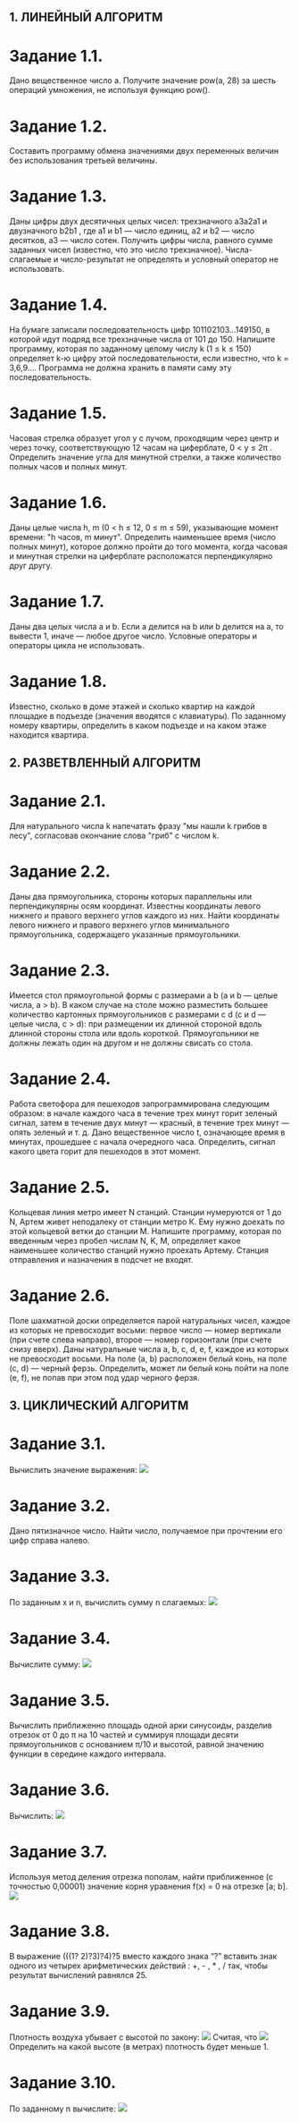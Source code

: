 ## 1. ЛИНЕЙНЫЙ АЛГОРИТМ

# Задание 1.1.

Дано вещественное число а. Получите значение pow(a, 28)  за шесть операций умножения, не используя функцию pow().

# Задание 1.2.

Составить программу обмена значениями двух переменных величин без использования третьей величины.

# Задание 1.3.

Даны цифры двух десятичных целых чисел: трехзначного a3a2a1 и двузначного b2b1 , где a1 и b1 — число единиц, a2 и b2 — число десятков, a3 — число сотен. Получить цифры числа, равного сумме заданных чисел (известно, что это число трехзначное). Числа-слагаемые и число-результат не определять и условный оператор не использовать.

# Задание 1.4.

На бумаге записали последовательность цифр 101102103...149150, в которой идут подряд все трехзначные числа от 101 до 150. Напишите программу, которая по заданному целому числу k (1 ≤ k ≤ 150) определяет k-ю цифру этой последовательности, если известно, что k = 3,6,9.... Программа не должна хранить в памяти саму эту последовательность.

# Задание 1.5.

Часовая стрелка образует угол y с лучом, проходящим через центр и через точку, соответствующую 12 часам на циферблате, 0 < y ≤ 2π . Определить значение угла для минутной стрелки, а также количество полных часов и полных минут.

# Задание 1.6.

Даны целые числа h, m (0 < h ≤ 12, 0 ≤ m ≤ 59), указывающие момент времени: "h часов, m минут". Определить наименьшее время (число полных минут), которое должно пройти до того момента, когда часовая и минутная стрелки на циферблате расположатся перпендикулярно друг другу.

# Задание 1.7.

Даны два целых числа a и b. Если a делится на b или b делится на a, то вывести 1, иначе — любое другое число. Условные операторы и операторы цикла не использовать.

# Задание 1.8.

Известно, сколько в доме этажей и сколько квартир на каждой площадке в подъезде (значения вводятся с клавиатуры). По заданному номеру квартиры, определить в каком подъезде и на каком этаже находится квартира.

## 2. РАЗВЕТВЛЕННЫЙ АЛГОРИТМ

# Задание 2.1.

Для натурального числа k напечатать фразу "мы нашли k грибов в лесу", согласовав окончание слова "гриб" с числом k.

# Задание 2.2.

Даны два прямоугольника, стороны которых параллельны или перпендикулярны осям координат. Известны координаты левого нижнего и правого верхнего углов каждого из них. Найти координаты левого нижнего и правого верхнего углов минимального прямоугольника, содержащего указанные прямоугольники.

# Задание 2.3.

Имеется стол прямоугольной формы с размерами a b (a и b — целые числа, a > b). В каком случае на столе можно разместить большее количество картонных прямоугольников с размерами c d (c и d — целые числа, c > d): при размещении их длинной стороной вдоль длинной стороны стола или вдоль короткой. Прямоугольники не должны лежать один на другом и не должны свисать со стола.

# Задание 2.4.

Работа светофора для пешеходов запрограммирована следующим образом: в начале каждого часа в течение трех минут горит зеленый сигнал, затем в течение двух минут — красный, в течение трех минут — опять зеленый и т. д. Дано вещественное число t, означающее время в минутах, прошедшее с начала очередного часа. Определить, сигнал какого цвета горит для пешеходов в этот момент.

# Задание 2.5.

Кольцевая линия метро имеет N станций. Станции нумеруются от 1 до N, Артем живет неподалеку от станции метро К. Ему нужно доехать по этой кольцевой ветки до станции M. Напишите программу, которая по введенным через пробел числам N, K, M, определяет какое наименьшее количество станций нужно проехать Артему. Станция отправления и назначения в подсчет не входят.

# Задание 2.6.

Поле шахматной доски определяется парой натуральных чисел, каждое из которых не превосходит восьми: первое число — номер вертикали (при счете слева направо), второе — номер горизонтали (при счете снизу вверх). Даны натуральные числа a, b, c, d, e, f, каждое из которых не превосходит восьми. На поле (a, b) расположен белый конь, на поле (c, d) — черный ферзь. Определить, может ли белый конь пойти на поле (e, f), не попав при этом под удар черного ферзя.

## 3. ЦИКЛИЧЕСКИЙ АЛГОРИТМ

# Задание 3.1.

Вычислить значение выражения:
![](https://github.com/eglogger/NSU/blob/main/course1/flyproof-skillspace/module1/img/3.1.png)

# Задание 3.2.

Дано пятизначное число. Найти число, получаемое при прочтении его цифр справа налево.

# Задание 3.3.

По заданным x и n, вычислить сумму n слагаемых:
![](https://github.com/eglogger/NSU/blob/main/course1/flyproof-skillspace/module1/img/3.3.png)

# Задание 3.4.

Вычислите сумму:
![](https://github.com/eglogger/NSU/blob/main/course1/flyproof-skillspace/module1/img/3.4.png)

# Задание 3.5.

Вычислить приближенно площадь одной арки синусоиды, разделив отрезок от 0 до π на 10 частей и суммируя площади десяти прямоугольников с основанием π/10 и высотой, равной значению функции в середине каждого интервала.

# Задание 3.6.

Вычислить:
![](https://github.com/eglogger/NSU/blob/main/course1/flyproof-skillspace/module1/img/3.6.png)

# Задание 3.7.

Используя метод деления отрезка пополам, найти приближенное (с точностью 0,00001) значение корня уравнения f(x) = 0 на отрезке [a; b].
![](https://github.com/eglogger/NSU/blob/main/course1/flyproof-skillspace/module1/img/3.7.png)

# Задание 3.8.

В выражение (((1? 2)?3)?4)?5 вместо каждого знака “?” вставить знак одного из четырех арифметических действий : +, - , * , / так, чтобы результат вычислений равнялся 25.

# Задание 3.9.

Плотность воздуха убывает с высотой по закону:
![](https://github.com/eglogger/NSU/blob/main/course1/flyproof-skillspace/module1/img/3.9.1.png)
Считая, что
![](https://github.com/eglogger/NSU/blob/main/course1/flyproof-skillspace/module1/img/3.9.2.png)
Определить на какой высоте (в метрах) плотность будет меньше 1.

# Задание 3.10.

По заданному n вычислите:
![](https://github.com/eglogger/NSU/blob/main/course1/flyproof-skillspace/module1/img/3.10.png)
